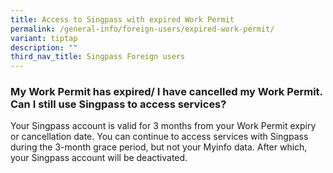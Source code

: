 ```yaml
---
title: Access to Singpass with expired Work Permit
permalink: /general-info/foreign-users/expired-work-permit/
variant: tiptap
description: ""
third_nav_title: Singpass Foreign users
---
```

<h3>My Work Permit has expired/ I have cancelled my Work Permit. Can I still use Singpass to access services?</h3>
<p>Your Singpass account is valid for 3 months from your Work Permit expiry
or cancellation date. You can continue to access services with Singpass
during the 3-month grace period, but not your Myinfo data. After which,
your Singpass account will be deactivated.</p>